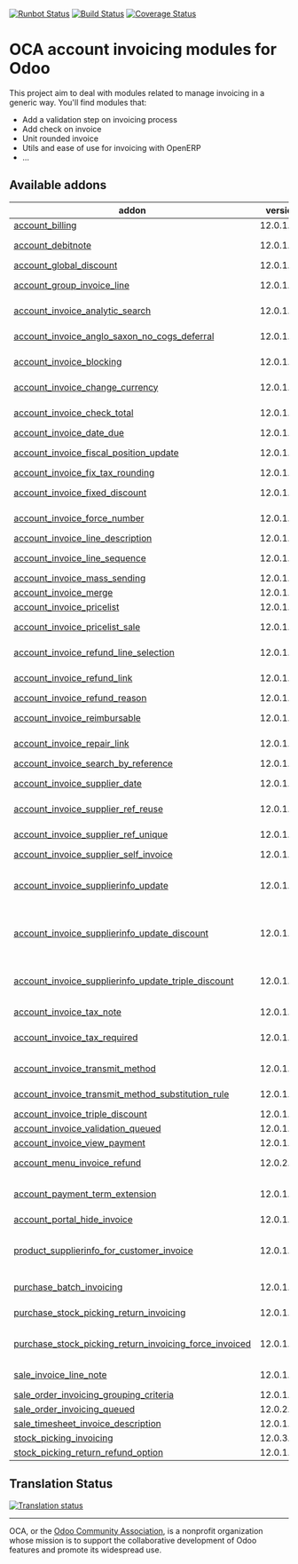 [![Runbot Status](https://runbot.odoo-community.org/runbot/badge/flat/95/12.0.svg)](https://runbot.odoo-community.org/runbot/repo/github-com-oca-account-invoicing-95)
[![Build Status](https://travis-ci.org/OCA/account-invoicing.svg?branch=12.0)](https://travis-ci.org/OCA/account-invoicing)
[![Coverage Status](https://coveralls.io/repos/OCA/account-invoicing/badge.svg?branch=12.0)](https://coveralls.io/r/OCA/account-invoicing?branch=12.0)

OCA account invoicing modules for Odoo
======================================

This project aim to deal with modules related to manage invoicing in a generic way. You'll find modules that:

 - Add a validation step on invoicing process
 - Add check on invoice
 - Unit rounded invoice
 - Utils and ease of use for invoicing with OpenERP
 - ...

[//]: # (addons)

Available addons
----------------
addon | version | summary
--- | --- | ---
[account_billing](account_billing/) | 12.0.1.0.0 | Group invoice as billing before payment
[account_debitnote](account_debitnote/) | 12.0.1.0.0 | Create debit note from invoice and vendor bill
[account_global_discount](account_global_discount/) | 12.0.1.2.0 | Account Global Discount
[account_group_invoice_line](account_group_invoice_line/) | 12.0.1.0.0 | Add option to group invoice lines per account
[account_invoice_analytic_search](account_invoice_analytic_search/) | 12.0.1.0.0 | Search invoices by analytic account or by project manager
[account_invoice_anglo_saxon_no_cogs_deferral](account_invoice_anglo_saxon_no_cogs_deferral/) | 12.0.1.0.0 | Invalidates the COGS deferral introduced by the anglo saxon module
[account_invoice_blocking](account_invoice_blocking/) | 12.0.1.0.0 | Set a blocking (No Follow-up) flag on invoices
[account_invoice_change_currency](account_invoice_change_currency/) | 12.0.1.1.0 | Allows to change currency of Invoice by wizard
[account_invoice_check_total](account_invoice_check_total/) | 12.0.1.1.0 | Check if the verification total is equal to the bill's total
[account_invoice_date_due](account_invoice_date_due/) | 12.0.1.1.0 | Update Invoice's Due Date
[account_invoice_fiscal_position_update](account_invoice_fiscal_position_update/) | 12.0.1.0.2 | Changing the fiscal position of an invoice will auto-update invoice lines
[account_invoice_fix_tax_rounding](account_invoice_fix_tax_rounding/) | 12.0.1.0.0 | Fix invoice tax rounding globally
[account_invoice_fixed_discount](account_invoice_fixed_discount/) | 12.0.1.0.1 | Allows to apply fixed amount discounts in invoices.
[account_invoice_force_number](account_invoice_force_number/) | 12.0.1.0.0 | Allows to force invoice numbering on specific invoices
[account_invoice_line_description](account_invoice_line_description/) | 12.0.1.0.0 | Account invoice line description
[account_invoice_line_sequence](account_invoice_line_sequence/) | 12.0.1.1.0 | Adds sequence field on invoice lines to manage its order.
[account_invoice_mass_sending](account_invoice_mass_sending/) | 12.0.1.0.0 | Account Invoice Mass Sending
[account_invoice_merge](account_invoice_merge/) | 12.0.1.0.1 | Merge invoices in draft
[account_invoice_pricelist](account_invoice_pricelist/) | 12.0.1.0.5 | Add partner pricelist on invoices
[account_invoice_pricelist_sale](account_invoice_pricelist_sale/) | 12.0.1.0.0 | Module to fill pricelist from sales order in invoice.
[account_invoice_refund_line_selection](account_invoice_refund_line_selection/) | 12.0.1.0.0 | This module allows the user to refund specific lines in a invoice
[account_invoice_refund_link](account_invoice_refund_link/) | 12.0.1.0.0 | Link refund invoice with its original invoice
[account_invoice_refund_reason](account_invoice_refund_reason/) | 12.0.1.0.1 | Account Invoice Refund Reason.
[account_invoice_reimbursable](account_invoice_reimbursable/) | 12.0.1.0.0 | Create the option to add reimbursables on invoices
[account_invoice_repair_link](account_invoice_repair_link/) | 12.0.1.0.0 | Adds a link in the invoice to the repair from which it was generated
[account_invoice_search_by_reference](account_invoice_search_by_reference/) | 12.0.1.0.0 | Account invoice search by reference
[account_invoice_supplier_date](account_invoice_supplier_date/) | 12.0.1.0.0 | Move accounting date in supplier invoice near date invoice
[account_invoice_supplier_ref_reuse](account_invoice_supplier_ref_reuse/) | 12.0.1.0.0 | Makes it possible to reuse supplier invoice references
[account_invoice_supplier_ref_unique](account_invoice_supplier_ref_unique/) | 12.0.1.0.0 | Checks that supplier invoices are not entered twice
[account_invoice_supplier_self_invoice](account_invoice_supplier_self_invoice/) | 12.0.1.0.0 | Purchase Self Invoice
[account_invoice_supplierinfo_update](account_invoice_supplierinfo_update/) | 12.0.1.0.1 | In the supplier invoice, automatically updates all products whose unit price on the line is different from the supplier price
[account_invoice_supplierinfo_update_discount](account_invoice_supplierinfo_update_discount/) | 12.0.1.0.0 | In the supplier invoice, automatically update all products whose discount on the line is different from the supplier discount
[account_invoice_supplierinfo_update_triple_discount](account_invoice_supplierinfo_update_triple_discount/) | 12.0.1.0.0 | In the supplier invoice, automatically update all products whose discounts on the line is different from the supplier discounts
[account_invoice_tax_note](account_invoice_tax_note/) | 12.0.1.0.0 | Print tax notes on customer invoices
[account_invoice_tax_required](account_invoice_tax_required/) | 12.0.1.0.2 | This module adds functional a check on invoice to force user to set tax on invoice line.
[account_invoice_transmit_method](account_invoice_transmit_method/) | 12.0.1.0.1 | Configure invoice transmit method (email, post, portal, ...)
[account_invoice_transmit_method_substitution_rule](account_invoice_transmit_method_substitution_rule/) | 12.0.1.0.0 | This addon allow to set substitution rules for transmit method
[account_invoice_triple_discount](account_invoice_triple_discount/) | 12.0.1.0.0 | Manage triple discount on invoice lines
[account_invoice_validation_queued](account_invoice_validation_queued/) | 12.0.1.0.0 | Enqueue account invoice validation
[account_invoice_view_payment](account_invoice_view_payment/) | 12.0.1.0.0 | Access to the payment from an invoice
[account_menu_invoice_refund](account_menu_invoice_refund/) | 12.0.2.0.0 | New invoice menu that combine invoices and refunds
[account_payment_term_extension](account_payment_term_extension/) | 12.0.1.2.1 | Adds rounding, months, weeks and multiple payment days properties on payment term lines
[account_portal_hide_invoice](account_portal_hide_invoice/) | 12.0.1.0.0 | Hide invoices on customer portal.
[product_supplierinfo_for_customer_invoice](product_supplierinfo_for_customer_invoice/) | 12.0.1.0.0 | Based on product_customer_code, this module loads in every account invoice the customer code defined in the product
[purchase_batch_invoicing](purchase_batch_invoicing/) | 12.0.1.2.0 | Make invoices for all ready purchase orders
[purchase_stock_picking_return_invoicing](purchase_stock_picking_return_invoicing/) | 12.0.1.0.1 | Add an option to refund returned pickings
[purchase_stock_picking_return_invoicing_force_invoiced](purchase_stock_picking_return_invoicing_force_invoiced/) | 12.0.1.0.0 | Glue module between purchase_force_invoiced and purchase_stock_picking_return_invoicing
[sale_invoice_line_note](sale_invoice_line_note/) | 12.0.1.0.0 | Propagate sale order note lines to the invoice
[sale_order_invoicing_grouping_criteria](sale_order_invoicing_grouping_criteria/) | 12.0.1.0.0 | Sales order invoicing grouping criteria
[sale_order_invoicing_queued](sale_order_invoicing_queued/) | 12.0.2.0.0 | Enqueue sales order invoicing
[sale_timesheet_invoice_description](sale_timesheet_invoice_description/) | 12.0.1.0.0 | Add timesheet details in invoice line
[stock_picking_invoicing](stock_picking_invoicing/) | 12.0.3.1.0 | Stock Picking Invoicing
[stock_picking_return_refund_option](stock_picking_return_refund_option/) | 12.0.1.0.0 | Update the refund options in pickings

[//]: # (end addons)

Translation Status
------------------

[![Translation status](https://translation.odoo-community.org/widgets/account-invoicing-12-0/-/multi-auto.svg)](https://translation.odoo-community.org/engage/account-invoicing-12-0/?utm_source=widget)

----

OCA, or the [Odoo Community Association](http://odoo-community.org/), is a nonprofit organization whose
mission is to support the collaborative development of Odoo features and
promote its widespread use.
